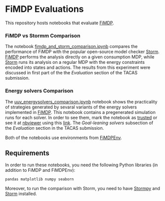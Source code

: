 # FiMDP Evaluations

This repository hosts notebooks that evaluate [FiMDP]. 

### FiMDP vs Stormm Comparison
The notebook [fimdp_and_storm_comparison.ipynb](fimdp_and_storm_comparison.ipynb) 
compares the performance of FiMDP with the popular open-source model checker 
[Storm]. [FiMDP] performs the analysis directly on a given consumption MDP, while 
[Storm] runs its analysis on a regular MDP with the energy constraints encoded into 
states and actions. The results from this experiment were discussed in first part of the
the *Evaluation* section of the TACAS submission. 

### Energy solvers Comparison
The [uuv_energysolvers_comparison.ipynb](uuv_energysolvers_comparison.ipynb) notebook
shows the practicality of strategies generated by sevaral variants of the energy
solvers implemented in [FiMDP]. This notebook contains a pregenerated simulation runs for each solver. In order to see them, mark the notebook as [trusted][trust] or see it at [nbviewer] using this [link](https://nbviewer.jupyter.org/github/FiMDP/FiMDP-Evaluation/blob/master/uuv_energysolvers_comparison.ipynb). 
The *Goal-leaning solvers* subsection of the *Evaluation* section in the TACAS submission. 

Both of the notebooks use environments from [FiMDPEnv].

## Requirements
In order to run these notebooks, you need the following Python libraries (in addition to FiMDP and FiMDPEnv): 
```
pandas matplotlib numpy seaborn
```
Moreover, to run the comparison with Storm, you need to have [Stormpy] and [Storm] installed.



[FiMDP]: https://github.com/FiMDP/FiMDP
[FiMDPEnv]: https://github.com/FiMDP/FiMDPEnv 
[Storm]: https://www.stormchecker.org/
[Stormpy]: https://moves-rwth.github.io/stormpy/
[trust]: https://jupyter-notebook.readthedocs.io/en/stable/security.html#explicit-trust
[nbviewer]: https://nbviewer.jupyter.org/
